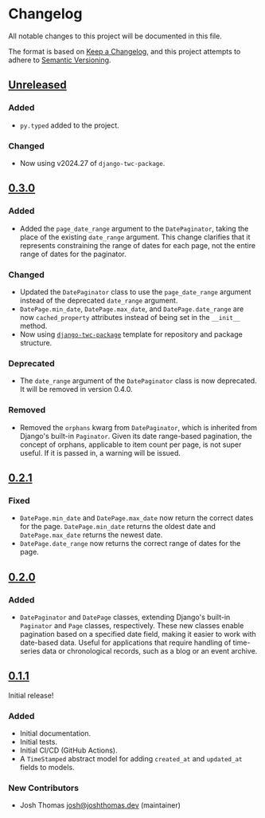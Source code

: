 # Changelog

All notable changes to this project will be documented in this file.

The format is based on [Keep a Changelog](https://keepachangelog.com/en/1.0.0/),
and this project attempts to adhere to [Semantic Versioning](https://semver.org/spec/v2.0.0.html).

<!--
## [${version}]
### Added - for new features
### Changed - for changes in existing functionality
### Deprecated - for soon-to-be removed features
### Removed - for now removed features
### Fixed - for any bug fixes
### Security - in case of vulnerabilities
[${version}]: https://github.com/westerveltco/django-twc-toolbox/releases/tag/v${version}
-->

## [Unreleased]

### Added

-   `py.typed` added to the project.

### Changed

-   Now using v2024.27 of `django-twc-package`.

## [0.3.0]

### Added

-   Added the `page_date_range` argument to the `DatePaginator`, taking the place of the existing `date_range` argument. This change clarifies that it represents constraining the range of dates for each page, not the entire range of dates for the paginator.

### Changed

-   Updated the `DatePaginator` class to use the `page_date_range` argument instead of the deprecated `date_range` argument.
-   `DatePage.min_date`, `DatePage.max_date`, and `DatePage.date_range` are now `cached_property` attributes instead of being set in the `__init__` method.
-   Now using [`django-twc-package`](https://github.com/westerveltco/django-twc-package) template for repository and package structure.

### Deprecated

-   The `date_range` argument of the `DatePaginator` class is now deprecated. It will be removed in version 0.4.0.

### Removed

-   Removed the `orphans` kwarg from `DatePaginator`, which is inherited from Django's built-in `Paginator`. Given its date range-based pagination, the concept of orphans, applicable to item count per page, is not super useful. If it is passed in, a warning will be issued.

## [0.2.1]

### Fixed

-   `DatePage.min_date` and `DatePage.max_date` now return the correct dates for the page. `DatePage.min_date` returns the oldest date and `DatePage.max_date` returns the newest date.
-   `DatePage.date_range` now returns the correct range of dates for the page.

## [0.2.0]

### Added

-   `DatePaginator` and `DatePage` classes, extending Django's built-in `Paginator` and `Page` classes, respectively. These new classes enable pagination based on a specified date field, making it easier to work with date-based data. Useful for applications that require handling of time-series data or chronological records, such as a blog or an event archive.

## [0.1.1]

Initial release!

### Added

-   Initial documentation.
-   Initial tests.
-   Initial CI/CD (GitHub Actions).
-   A `TimeStamped` abstract model for adding `created_at` and `updated_at` fields to models.

### New Contributors

-   Josh Thomas <josh@joshthomas.dev> (maintainer)

[unreleased]: https://github.com/westerveltco/django-twc-toolbox.git/compare/v0.3.0...HEAD
[0.2.1]: https://github.com/westerveltco/django-twc-toolbox/releases/tag/v0.2.1
[0.2.0]: https://github.com/westerveltco/django-twc-toolbox/releases/tag/v0.2.0
[0.1.1]: https://github.com/westerveltco/django-twc-toolbox/releases/tag/v0.1.1
[0.3.0]: https://github.com/westerveltco/django-twc-toolbox.git/releases/tag/v0.3.0
